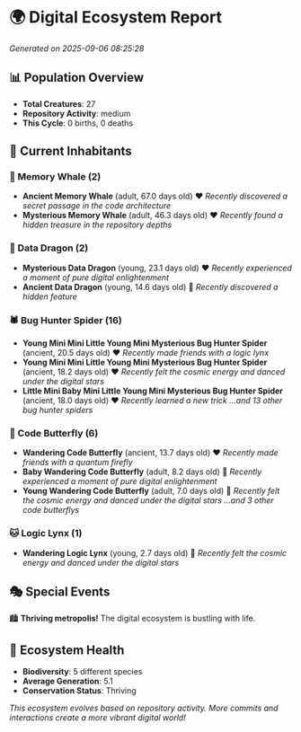 # 🌍 Digital Ecosystem Report
*Generated on 2025-09-06 08:25:28*

## 📊 Population Overview
- **Total Creatures**: 27
- **Repository Activity**: medium
- **This Cycle**: 0 births, 0 deaths

## 👥 Current Inhabitants

### 🐋 Memory Whale (2)
- **Ancient Memory Whale** (adult, 67.0 days old) ❤️
  *Recently discovered a secret passage in the code architecture*
- **Mysterious Memory Whale** (adult, 46.3 days old) ❤️
  *Recently found a hidden treasure in the repository depths*

### 🐉 Data Dragon (2)
- **Mysterious Data Dragon** (young, 23.1 days old) ❤️
  *Recently experienced a moment of pure digital enlightenment*
- **Ancient Data Dragon** (young, 14.6 days old) 💚
  *Recently discovered a hidden feature*

### 🕷️ Bug Hunter Spider (16)
- **Young Mini Mini Little Young Mini Mysterious Bug Hunter Spider** (ancient, 20.5 days old) ❤️
  *Recently made friends with a logic lynx*
- **Young Mini Mini Little Young Mini Mysterious Bug Hunter Spider** (ancient, 18.2 days old) ❤️
  *Recently felt the cosmic energy and danced under the digital stars*
- **Little Mini Baby Mini Little Young Mini Mysterious Bug Hunter Spider** (ancient, 18.0 days old) ❤️
  *Recently learned a new trick*
  *...and 13 other bug hunter spiders*

### 🦋 Code Butterfly (6)
- **Wandering Code Butterfly** (ancient, 13.7 days old) ❤️
  *Recently made friends with a quantum firefly*
- **Baby Wandering Code Butterfly** (adult, 8.2 days old) 💛
  *Recently experienced a moment of pure digital enlightenment*
- **Young Wandering Code Butterfly** (adult, 7.0 days old) 💚
  *Recently felt the cosmic energy and danced under the digital stars*
  *...and 3 other code butterflys*

### 🐱 Logic Lynx (1)
- **Wandering Logic Lynx** (young, 2.7 days old) 💚
  *Recently felt the cosmic energy and danced under the digital stars*

## 🎭 Special Events

🏙️ **Thriving metropolis!** The digital ecosystem is bustling with life.

## 🔬 Ecosystem Health
- **Biodiversity**: 5 different species
- **Average Generation**: 5.1
- **Conservation Status**: Thriving

*This ecosystem evolves based on repository activity. More commits and interactions create a more vibrant digital world!*